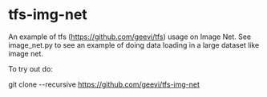 # tfs-img-net
An example of tfs (https://github.com/geevi/tfs) usage on Image Net. See image_net.py to see an example of doing data loading in a large dataset like image net.

To try out do:

git clone --recursive https://github.com/geevi/tfs-img-net
